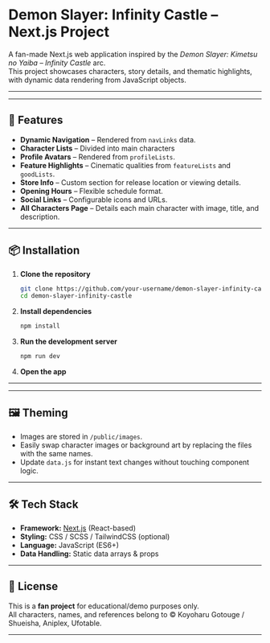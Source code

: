 # Demon Slayer: Infinity Castle – Next.js Project

A fan-made Next.js web application inspired by the *Demon Slayer: Kimetsu no Yaiba – Infinity Castle* arc.  
This project showcases characters, story details, and thematic highlights, with dynamic data rendering from JavaScript objects.

---
---

## 🚀 Features

- **Dynamic Navigation** – Rendered from `navLinks` data.
- **Character Lists** – Divided into main characters
- **Profile Avatars** – Rendered from `profileLists`.
- **Feature Highlights** – Cinematic qualities from `featureLists` and `goodLists`.
- **Store Info** – Custom section for release location or viewing details.
- **Opening Hours** – Flexible schedule format.
- **Social Links** – Configurable icons and URLs.
- **All Characters Page** – Details each main character with image, title, and description.

---

## 📦 Installation

1. **Clone the repository**
   ```bash
   git clone https://github.com/your-username/demon-slayer-infinity-castle.git
   cd demon-slayer-infinity-castle
   ```

2. **Install dependencies**
   ```bash
   npm install
   ```

3. **Run the development server**
   ```bash
   npm run dev
   ```

4. **Open the app**  

---

---

## 🖼 Theming

- Images are stored in `/public/images`.
- Easily swap character images or background art by replacing the files with the same names.
- Update `data.js` for instant text changes without touching component logic.

---

## 🛠 Tech Stack

- **Framework:** [Next.js](https://nextjs.org/) (React-based)
- **Styling:** CSS / SCSS / TailwindCSS (optional)
- **Language:** JavaScript (ES6+)
- **Data Handling:** Static data arrays & props

---

## 📜 License

This is a **fan project** for educational/demo purposes only.  
All characters, names, and references belong to © Koyoharu Gotouge / Shueisha, Aniplex, Ufotable.

---

